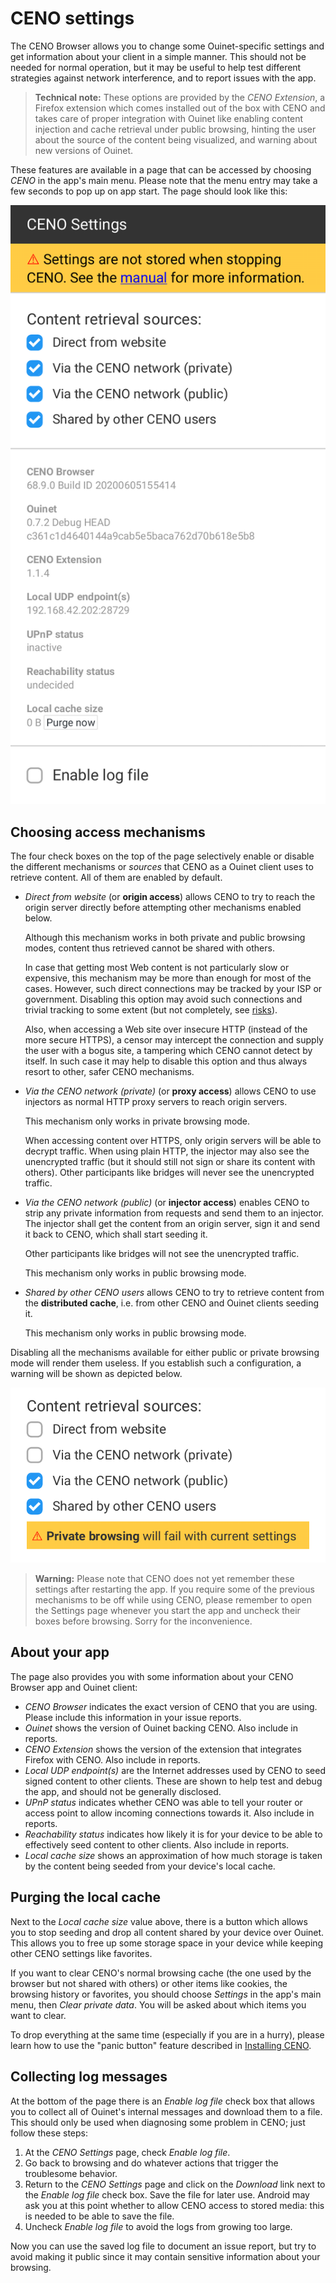 # CENO settings

The CENO Browser allows you to change some Ouinet-specific settings and get information about your client in a simple manner.  This should not be needed for normal operation, but it may be useful to help test different strategies against network interference, and to report issues with the app.

> **Technical note:** These options are provided by the *CENO Extension*, a Firefox extension which comes installed out of the box with CENO and takes care of proper integration with Ouinet like enabling content injection and cache retrieval under public browsing, hinting the user about the source of the content being visualized, and warning about new versions of Ouinet.

These features are available in a page that can be accessed by choosing *CENO* in the app's main menu.  Please note that the menu entry may take a few seconds to pop up on app start.  The page should look like this:

![Figure: The *CENO Settings* page](images/settings.png)

## Choosing access mechanisms

The four check boxes on the top of the page selectively enable or disable the different mechanisms or *sources* that CENO as a Ouinet client uses to retrieve content.  All of them are enabled by default.

  - *Direct from website* (or **origin access**) allows CENO to try to reach the origin server directly before attempting other mechanisms enabled below.

    Although this mechanism works in both private and public browsing modes, content thus retrieved cannot be shared with others.

    In case that getting most Web content is not particularly slow or expensive, this mechanism may be more than enough for most of the cases.  However, such direct connections may be tracked by your ISP or government.  Disabling this option may avoid such connections and trivial tracking to some extent (but not completely, see [risks](../concepts/risks.md)).

    Also, when accessing a Web site over insecure HTTP (instead of the more secure HTTPS), a censor may intercept the connection and supply the user with a bogus site, a tampering which CENO cannot detect by itself.  In such case it may help to disable this option and thus always resort to other, safer CENO mechanisms.

  - *Via the CENO network (private)* (or **proxy access**) allows CENO to use injectors as normal HTTP proxy servers to reach origin servers.

    This mechanism only works in private browsing mode.

    When accessing content over HTTPS, only origin servers will be able to decrypt traffic.  When using plain HTTP, the injector may also see the unencrypted traffic (but it should still not sign or share its content with others).  Other participants like bridges will never see the unencrypted traffic.

  - *Via the CENO network (public)* (or **injector access**) enables CENO to strip any private information from requests and send them to an injector.  The injector shall get the content from an origin server, sign it and send it back to CENO, which shall start seeding it.

    Other participants like bridges will not see the unencrypted traffic.

    This mechanism only works in public browsing mode.

  - *Shared by other CENO users* allows CENO to try to retrieve content from the **distributed cache**, i.e. from other CENO and Ouinet clients seeding it.

    This mechanism only works in public browsing mode.

Disabling all the mechanisms available for either public or private browsing mode will render them useless.  If you establish such a configuration, a warning will be shown as depicted below.

![Figure: Invalid settings for private browsing](images/settings-no-private.png)

> **Warning:** Please note that CENO does not yet remember these settings after restarting the app.  If you require some of the previous mechanisms to be off while using CENO, please remember to open the Settings page whenever you start the app and uncheck their boxes before browsing.  Sorry for the inconvenience.

## About your app

The page also provides you with some information about your CENO Browser app and Ouinet client:

  - *CENO Browser* indicates the exact version of CENO that you are using.  Please include this information in your issue reports.
  - *Ouinet* shows the version of Ouinet backing CENO.  Also include in reports.
  - *CENO Extension* shows the version of the extension that integrates Firefox with CENO.  Also include in reports.
  - *Local UDP endpoint(s)* are the Internet addresses used by CENO to seed signed content to other clients.  These are shown to help test and debug the app, and should not be generally disclosed.
  - *UPnP status* indicates whether CENO was able to tell your router or access point to allow incoming connections towards it.  Also include in reports.
  - *Reachability status* indicates how likely it is for your device to be able to effectively seed content to other clients.  Also include in reports.
  - *Local cache size* shows an approximation of how much storage is taken by the content being seeded from your device's local cache.

## Purging the local cache

Next to the *Local cache size* value above, there is a button which allows you to stop seeding and drop all content shared by your device over Ouinet.  This allows you to free up some storage space in your device while keeping other CENO settings like favorites.

If you want to clear CENO's normal browsing cache (the one used by the browser but not shared with others) or other items like cookies, the browsing history or favorites, you should choose *Settings* in the app's main menu, then *Clear private data*.  You will be asked about which items you want to clear.

To drop everything at the same time (especially if you are in a hurry), please learn how to use the "panic button" feature described in [Installing CENO](install.md).

## Collecting log messages

At the bottom of the page there is an *Enable log file* check box that allows you to collect all of Ouinet's internal messages and download them to a file.  This should only be used when diagnosing some problem in CENO; just follow these steps:

 1. At the *CENO Settings* page, check *Enable log file*.
 2. Go back to browsing and do whatever actions that trigger the troublesome behavior.
 3. Return to the *CENO Settings* page and click on the *Download* link next to the *Enable log file* check box.  Save the file for later use.  Android may ask you at this point whether to allow CENO access to stored media: this is needed to be able to save the file.
 4. Uncheck *Enable log file* to avoid the logs from growing too large.

Now you can use the saved log file to document an issue report, but try to avoid making it public since it may contain sensitive information about your browsing.
